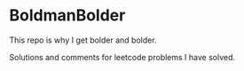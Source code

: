 # BoldmanBolder

This repo is why I get bolder and bolder.

Solutions and comments for leetcode problems I have solved.

